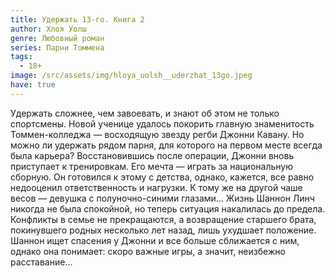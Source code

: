```yaml
---
title: Удержать 13-го. Книга 2
author: Хлоя Уолш
genre: Любовный роман
series: Парни Томмена
tags:
  - 18+
image: /src/assets/img/hloya_uolsh__uderzhat_13go.jpeg
have: true
---
```

Удержать сложнее, чем завоевать, и знают об этом не только спортсмены. Новой ученице удалось покорить главную знаменитость Томмен-колледжа — восходящую звезду регби Джонни Кавану. Но можно ли удержать рядом парня, для которого на первом месте всегда была карьера? Восстановившись после операции, Джонни вновь приступает к тренировкам. Его мечта — играть за национальную сборную. Он готовился к этому с детства, однако, кажется, все равно недооценил ответственность и нагрузки. К тому же на другой чаше весов — девушка с полуночно-синими глазами… Жизнь Шаннон Линч никогда не была спокойной, но теперь ситуация накалилась до предела. Конфликты в семье не прекращаются, а возвращение старшего брата, покинувшего родных несколько лет назад, лишь ухудшает положение. Шаннон ищет спасения у Джонни и все больше сближается с ним, однако она понимает: скоро важные игры, а значит, неизбежно расставание…
